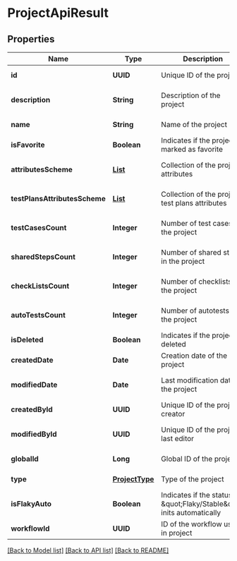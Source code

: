# ProjectApiResult
## Properties

| Name | Type | Description | Notes |
|------------ | ------------- | ------------- | -------------|
| **id** | **UUID** | Unique ID of the project | [default to null] |
| **description** | **String** | Description of the project | [optional] [default to null] |
| **name** | **String** | Name of the project | [default to null] |
| **isFavorite** | **Boolean** | Indicates if the project is marked as favorite | [default to null] |
| **attributesScheme** | [**List**](CustomAttributeApiResult.md) | Collection of the project attributes | [optional] [default to null] |
| **testPlansAttributesScheme** | [**List**](CustomAttributeApiResult.md) | Collection of the project test plans attributes | [optional] [default to null] |
| **testCasesCount** | **Integer** | Number of test cases in the project | [optional] [default to null] |
| **sharedStepsCount** | **Integer** | Number of shared steps in the project | [optional] [default to null] |
| **checkListsCount** | **Integer** | Number of checklists in the project | [optional] [default to null] |
| **autoTestsCount** | **Integer** | Number of autotests in the project | [optional] [default to null] |
| **isDeleted** | **Boolean** | Indicates if the project is deleted | [default to null] |
| **createdDate** | **Date** | Creation date of the project | [default to null] |
| **modifiedDate** | **Date** | Last modification date of the project | [optional] [default to null] |
| **createdById** | **UUID** | Unique ID of the project creator | [default to null] |
| **modifiedById** | **UUID** | Unique ID of the project last editor | [optional] [default to null] |
| **globalId** | **Long** | Global ID of the project | [default to null] |
| **type** | [**ProjectType**](ProjectType.md) | Type of the project | [default to null] |
| **isFlakyAuto** | **Boolean** | Indicates if the status \&quot;Flaky/Stable\&quot; inits automatically | [default to null] |
| **workflowId** | **UUID** | ID of the workflow used in project | [default to null] |

[[Back to Model list]](../README.md#documentation-for-models) [[Back to API list]](../README.md#documentation-for-api-endpoints) [[Back to README]](../README.md)

